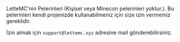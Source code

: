 LetteMC'nin Pelerinleri (Kişisel veya Minecon pelerinleri yoktur.). Bu pelerinleri kendi projenizde kullanabilmeniz için size izin vermemiz gereklidir.

İzin almak için `support@lettemc.xyz` adresine mail gönderebilirsiniz.
